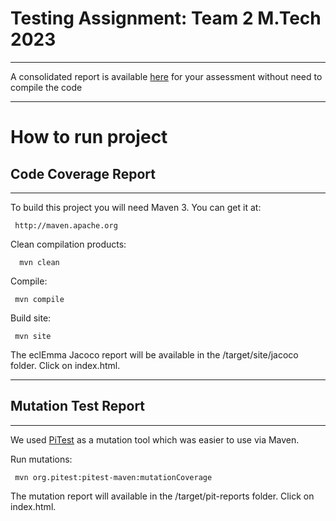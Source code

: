 
# Testing Assignment: Team 2 M.Tech 2023 
----------------------------------------------------

A consolidated report is available [here](https://farhan-ejaz.github.io/testing-assignment/) for your assessment without need to compile the code


-----------------
# How to run project  
     
## Code Coverage Report
--------
 
 To build this project you will need Maven 3. You can get it at:
 
     http://maven.apache.org


 Clean compilation products:
 
      mvn clean     

 Compile:
 
     mvn compile

 Build site:
 
     mvn site


The eclEmma Jacoco report will be available in the /target/site/jacoco folder. Click on index.html.  

    
---------
## Mutation Test Report
---------

We used [PiTest](https://pitest.org/) as a mutation tool which was easier to use via Maven. 

 Run mutations:
 
     mvn org.pitest:pitest-maven:mutationCoverage

 The mutation report will available in the /target/pit-reports folder. Click on index.html.
 
 